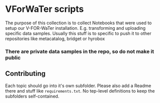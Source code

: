 # VForWaTer scripts

The purpose of this collection is to collect Notebooks that were used to setup our V-FOR-WaTer installation. E.g. transforming and uploading specific data samples. Usually this stuff is to specific to push it to other repositories like metacatalog, bridget or hyrobox

### There are private data samples in the repo, so do not make it public


## Contributing

Each topic should go into it's own subfolder. Please also add a Readme there and stuff like `requirements.txt`. No tep-level definitions to keep the subfolders self-contained.

